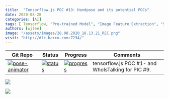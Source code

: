 ```yaml
---
title:  "Tensorflow.js POC #13: Handpose and its potential POCs"
date: 2020-08-28
categories: [AI]
tags: [ Tensorflow, "Pre-trained Model", "Image Feature Extraction", "Semi-Supervised Learning"]
authors: [wjlee]
image: "/assets/images/28.08.2020_18.13.21_REC.png"
visit: "http://dlc.barco.com:7234/"
---
```



| Git Repo                                                                                                                                         | Status                                                                                                                                                                | Progress                                                                                                                    | Comments                                                     |
|--------------------------------------------------------------------------------------------------------------------------------------------------|-----------------------------------------------------------------------------------------------------------------------------------------------------------------------|----------------------------------------------------------------------------------------------------------------------------------------|--------------------------------------------------------------|
| [![pose-animator](https://img.shields.io/badge/pose_animator-gray?logo=tensorflow)](https://git.barco.com/users/wjlee/repos/pose-animator/browse) | [![status](https://tailab.barco.com:9443/deeplearningcomputing/pose-animator/badges/master/pipeline.svg)](https://tailab.barco.com:9443/deeplearningcomputing/pose-animator/pipelines) | [![progress](https://img.shields.io/badge/pose_aniamator-POC-red)](http://dlc.barco.com:1234/)|tensorflow.js POC #1- and WhoIsTalking for PIC #9. |

[![](https://rebrand.ly/dlc_png_url)](https://rebrand.ly/dlc_uml_url)


![]({{site.url}}{{site.baseurl}}/assets/images/28.08.2020_18.13.21_REC.png) 

